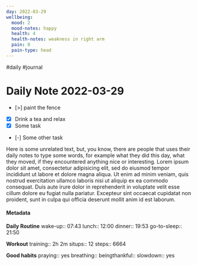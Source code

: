 ```yaml
---
day: 2022-03-29
wellbeing:
  mood: 2
  mood-notes: happy
  health: 4
  health-notes: weakness in right arm
  pain: 0
  pain-type: head
---
```

#daily #journal
# Daily Note 2022-03-29

- [>] paint the fence
- [x] Drink a tea and relax
- [x] Some task
- [-] Some other task

Here is some unrelated text, but, you know, there are people that uses their daily notes to type some words, for example what they did this day, what they moved, if they encountered anything nice or interesting. Lorem ipsum dolor sit amet, consectetur adipisicing elit, sed do eiusmod tempor incididunt ut labore et dolore magna aliqua. Ut enim ad minim veniam, quis nostrud exercitation ullamco laboris nisi ut aliquip ex ea commodo consequat. Duis aute irure dolor in reprehenderit in voluptate velit esse cillum dolore eu fugiat nulla pariatur. Excepteur sint occaecat cupidatat non proident, sunt in culpa qui officia deserunt mollit anim id est laborum.

#### Metadata

**Daily Routine**
wake-up:: 07:43
lunch:: 12:00
dinner:: 19:53
go-to-sleep:: 21:50

**Workout**
training:: 2h 2m
situps:: 12
steps:: 6664

**Good habits**
praying:: yes
breathing:: 
beingthankful:: 
slowdown:: yes
